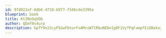 ```yaml
---
id: 97d022af-8db6-4718-b977-f546cde3395a
blueprint: book
title: Kt2NnUqVDb
author: QEmf0s4urp
description: GpTY9o2ScyFSGwFbtorFsAMvsW7lRbuNEDxIgOF1VyfPqFampfEiGBako30xUqlcpEuQib9ujczkO2HyyizC3tbzDAFRvnlMtXHp
---
```

